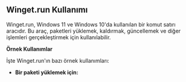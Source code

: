 ## Winget.run Kullanımı

Winget.run, Windows 11 ve Windows 10'da kullanılan bir komut satırı aracıdır. Bu araç, paketleri yüklemek, kaldırmak, güncellemek ve diğer işlemleri gerçekleştirmek için kullanılabilir.

**Örnek Kullanımlar**

İşte Winget.run'ın bazı örnek kullanımları:

* **Bir paketi yüklemek için:**

